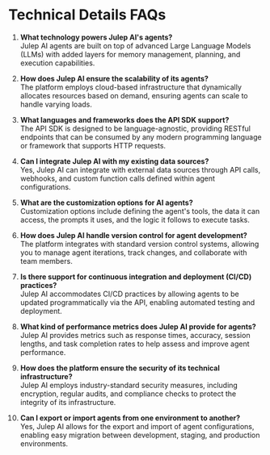 # Technical Details FAQs

1. **What technology powers Julep AI's agents?**  
    Julep AI agents are built on top of advanced Large Language Models (LLMs) with added layers for memory management, planning, and execution capabilities.

1. **How does Julep AI ensure the scalability of its agents?**  
    The platform employs cloud-based infrastructure that dynamically allocates resources based on demand, ensuring agents can scale to handle varying loads.

1. **What languages and frameworks does the API SDK support?**  
    The API SDK is designed to be language-agnostic, providing RESTful endpoints that can be consumed by any modern programming language or framework that supports HTTP requests.

1. **Can I integrate Julep AI with my existing data sources?**  
    Yes, Julep AI can integrate with external data sources through API calls, webhooks, and custom function calls defined within agent configurations.

1. **What are the customization options for AI agents?**  
    Customization options include defining the agent's tools, the data it can access, the prompts it uses, and the logic it follows to execute tasks.

1. **How does Julep AI handle version control for agent development?**  
    The platform integrates with standard version control systems, allowing you to manage agent iterations, track changes, and collaborate with team members.

1. **Is there support for continuous integration and deployment (CI/CD) practices?**  
    Julep AI accommodates CI/CD practices by allowing agents to be updated programmatically via the API, enabling automated testing and deployment.

1. **What kind of performance metrics does Julep AI provide for agents?**  
    Julep AI provides metrics such as response times, accuracy, session lengths, and task completion rates to help assess and improve agent performance.

1. **How does the platform ensure the security of its technical infrastructure?**  
    Julep AI employs industry-standard security measures, including encryption, regular audits, and compliance checks to protect the integrity of its infrastructure.

1. **Can I export or import agents from one environment to another?**  
    Yes, Julep AI allows for the export and import of agent configurations, enabling easy migration between development, staging, and production environments.
